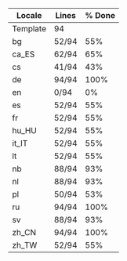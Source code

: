 |  Locale  |  Lines  | % Done|
|----------|---------|-------|
| Template |      94 |       |
| bg       |   52/94 |   55% |
| ca_ES    |   62/94 |   65% |
| cs       |   41/94 |   43% |
| de       |   94/94 |  100% |
| en       |    0/94 |    0% |
| es       |   52/94 |   55% |
| fr       |   52/94 |   55% |
| hu_HU    |   52/94 |   55% |
| it_IT    |   52/94 |   55% |
| lt       |   52/94 |   55% |
| nb       |   88/94 |   93% |
| nl       |   88/94 |   93% |
| pl       |   50/94 |   53% |
| ru       |   94/94 |  100% |
| sv       |   88/94 |   93% |
| zh_CN    |   94/94 |  100% |
| zh_TW    |   52/94 |   55% |

